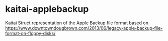 # kaitai-applebackup
Kaitai Struct representation of the Apple Backup file format
based on https://www.downtowndougbrown.com/2013/06/legacy-apple-backup-file-format-on-floppy-disks/
